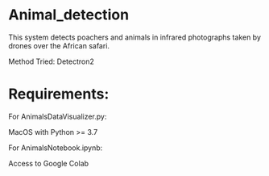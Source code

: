# Animal_detection
This system detects poachers and animals in infrared photographs taken by drones over the African safari.

Method Tried: Detectron2

# Requirements:
For AnimalsDataVisualizer.py:

MacOS with Python >= 3.7

For AnimalsNotebook.ipynb:

Access to Google Colab
